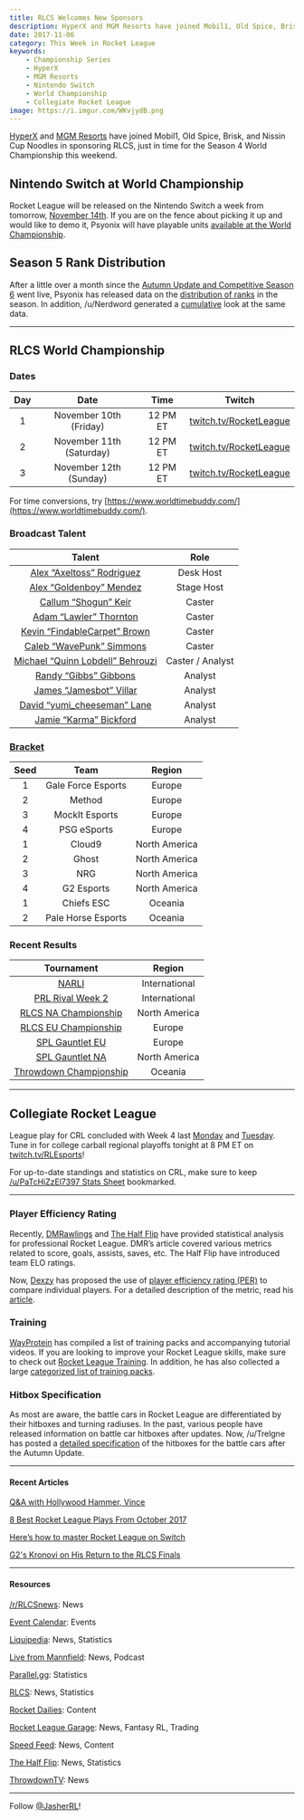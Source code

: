```yaml
---
title: RLCS Welcomes New Sponsors
description: HyperX and MGM Resorts have joined Mobil1, Old Spice, Brisk, and Nissin Cup Noodles in sponsoring RLCS, just in time for the Season 4 World Championship this weekend.
date: 2017-11-06
category: This Week in Rocket League
keywords:
    - Championship Series
    - HyperX
    - MGM Resorts
    - Nintendo Switch
    - World Championship
    - Collegiate Rocket League
image: https://i.imgur.com/WKvjydB.png
---
```


[HyperX](https://twitter.com/RLCS/status/927581351431118848) and [MGM Resorts](https://twitter.com/RLCS/status/927597141865967616) have joined Mobil1, Old Spice, Brisk, and Nissin Cup Noodles in sponsoring RLCS, just in time for the Season 4 World Championship this weekend.

## Nintendo Switch at World Championship

Rocket League will be released on the Nintendo Switch a week from tomorrow, [November 14th](https://www.polygon.com/2017/10/30/16578398/rocket-league-nintendo-switch-launch-date). If you are on the fence about picking it up and would like to demo it, Psyonix will have playable units [available at the World Championship](https://twitter.com/RocketLeague/status/925467430003949568).

## Season 5 Rank Distribution

After a little over a month since the [Autumn Update and Competitive Season 6](https://www.rocketleague.com/news/patch-notes-v1-37/) went live, Psyonix has released data on the [distribution of ranks](https://www.reddit.com/r/RocketLeague/comments/7a5bq7/season_5_rank_distribution_data/) in the season. In addition, /u/Nerdword generated a [cumulative](https://www.reddit.com/r/RocketLeague/comments/7a5bq7/season_5_rank_distribution_data/dp7850w/) look at the same data.

---

## RLCS World Championship

### Dates

| **Day** |         **Date**         | **Time** |                        **Twitch**                        |
| :-----: | :----------------------: | :------: | :------------------------------------------------------: |
|    1    |  November 10th (Friday)  | 12 PM ET | [twitch.tv/RocketLeague](https://twitch.tv/RocketLeague) |
|    2    | November 11th (Saturday) | 12 PM ET | [twitch.tv/RocketLeague](https://twitch.tv/RocketLeague) |
|    3    |  November 12th (Sunday)  | 12 PM ET | [twitch.tv/RocketLeague](https://twitch.tv/RocketLeague) |

For time conversions, try [https://www.worldtimebuddy.com/](https://www.worldtimebuddy.com/).

### Broadcast Talent

|                              **Talent**                              |     **Role**     |
| :------------------------------------------------------------------: | :--------------: |
|      [Alex “Axeltoss” Rodriguez](https://twitter.com/Axeltoss)       |    Desk Host     |
|     [Alex “Goldenboy” Mendez](https://twitter.com/GoldenboyFTW)      |    Stage Host    |
|     [Callum “Shogun” Keir](https://twitter.com/CallumTheShogun)      |      Caster      |
|       [Adam “Lawler” Thornton](https://twitter.com/Lawler_RL)        |      Caster      |
|  [Kevin “FindableCarpet” Brown](https://twitter.com/FindableCarpet)  |      Caster      |
|      [Caleb “WavePunk” Simmons](https://twitter.com/WavePunkRL)      |      Caster      |
| [Michael “Quinn Lobdell” Behrouzi](https://twitter.com/QuinnLobdell) | Caster / Analyst |
|        [Randy “Gibbs” Gibbons](https://twitter.com/Gibbs0o0)         |     Analyst      |
|     [James “Jamesbot” Villar](https://twitter.com/GoJamesbotGo)      |     Analyst      |
|  [David “yumi_cheeseman” Lane](https://twitter.com/yumi_cheeseman)   |     Analyst      |
|        [Jamie “Karma” Bickford](https://twitter.com/KarmahTV)        |     Analyst      |

### [Bracket](https://smash.gg/tournament/rlcs-season-4/events/rlcs-s4-world-championship/brackets)

| **Seed** |      **Team**      |  **Region**   |
| :------: | :----------------: | :-----------: |
|    1     | Gale Force Esports |    Europe     |
|    2     |       Method       |    Europe     |
|    3     |   MockIt Esports   |    Europe     |
|    4     |    PSG eSports     |    Europe     |
|    1     |       Cloud9       | North America |
|    2     |       Ghost        | North America |
|    3     |        NRG         | North America |
|    4     |     G2 Esports     | North America |
|    1     |     Chiefs ESC     |    Oceania    |
|    2     | Pale Horse Esports |    Oceania    |

### Recent Results

|                                                              **Tournament**                                                              |  **Region**   |
| :--------------------------------------------------------------------------------------------------------------------------------------: | :-----------: |
|                               [NARLI](http://wiki.teamliquid.net/rocketleague/Northern_Arena/Invitational)                               | International |
|                       [PRL Rival Week 2](https://www.youtube.com/playlist?list=PLw2mMcZXM9Jjw16WVihpqcZGeqH87fWC0)                       | International |
|         [RLCS NA Championship](http://wiki.teamliquid.net/rocketleague/Rocket_League_Championship_Series/Season_4/North_America)         | North America |
|            [RLCS EU Championship](http://wiki.teamliquid.net/rocketleague/Rocket_League_Championship_Series/Season_4/Europe)             |    Europe     |
|    [SPL Gauntlet EU](https://smash.gg/tournament/spl-presents-the-gauntlet-sponsored-by-psyonix-1/events/eu-gauntlet/brackets/167517)    |    Europe     |
| [SPL Gauntlet NA](https://smash.gg/tournament/spl-presents-the-gauntlet-sponsored-by-psyonix-1/events/rocket-league-3v3/brackets/167514) | North America |
|           [Throwdown Championship](http://wiki.teamliquid.net/rocketleague/Rocket_League_Championship_Series/Season_4/Oceania)           |    Oceania    |

---

## Collegiate Rocket League

League play for CRL concluded with Week 4 last [Monday](https://www.reddit.com/r/RocketLeague/comments/79r3jv/collegiate_rocket_league_50000_in_scholarships/) and [Tuesday](https://www.reddit.com/r/RocketLeague/comments/79z9au/collegiate_rocket_league_50000_in_scholarships/).
Tune in for college carball regional playoffs tonight at 8 PM ET on [twitch.tv/RLEsports](https://twitch.tv/RLEsports)!

For up-to-date standings and statistics on CRL, make sure to keep [/u/PaTcHiZzEl7397 Stats Sheet](https://docs.google.com/spreadsheets/d/1w0zWPOQf_-GIUvAcmYjDXM39SAJ1H1r_0c9hejSMsro/edit#gid=1431235959) bookmarked.

---

### Player Efficiency Rating

Recently, [DMRawlings](https://rlcs.gg/news/rlcs-s4-league-play-by-the-numbers) and [The Half Flip](http://thehalfflip.com/) have provided statistical analysis for professional Rocket League. DMR’s article covered various metrics related to score, goals, assists, saves, etc. The Half Flip have introduced team ELO ratings.

Now, [Dexzy](https://twitter.com/dexzy_RL) has proposed the use of [player efficiency rating (PER)](https://medium.com/@dexzy_RL/player-efficiency-rating-in-rocket-league-7e8631bb814a) to compare individual players. For a detailed description of the metric, read his [article](https://medium.com/@dexzy_RL/player-efficiency-rating-in-rocket-league-7e8631bb814a).

### Training

[WayProtein](https://twitter.com/WayproteinRL) has compiled a list of training packs and accompanying tutorial videos. If you are looking to improve your Rocket League skills, make sure to check out [Rocket League Training](https://www.rlcd.gg/blog/rocket-league-training/). In addition, he has also collected a large [categorized list of training packs](https://docs.google.com/spreadsheets/d/1riHFd8KBBO9IqmbUbKPzgSDVpKOQXcb2UYaUUwFDs6M/edit#gid=1892304436).

### Hitbox Specification

As most are aware, the battle cars in Rocket League are differentiated by their hitboxes and turning radiuses. In the past, various people have released information on battle car hitboxes after updates. Now, /u/Trelgne has posted a [detailed specification](https://www.reddit.com/r/RocketLeague/comments/7acd8j/vehicle_specifications_v138_hitboxes/) of the hitboxes for the battle cars after the Autumn Update.

---

#### Recent Articles

[Q&A with Hollywood Hammer, Vince](http://hammersesports.com/en/blog/2017/10/31/q-hollywood-hammer-vince/)

[8 Best Rocket League Plays From October 2017](https://www.redbull.com/us-en/rocket-league-best-plays-october-2017)

[Here’s how to master Rocket League on Switch](https://www.redbull.com/int-en/rocket-league-nintendo-switch-tips)

[G2's Kronovi on His Return to the RLCS Finals](https://www.redbull.com/us-en/rocket-league-rlcs-g2-kronovi--interview)

---

#### Resources

[/r/RLCSnews](https://www.reddit.com/r/RLCSnews/): News

[Event Calendar](https://rocket-league.com/calendar): Events

[Liquipedia](http://wiki.teamliquid.net/rocketleague/Rocket_League_Championship_Series/Season_4): News, Statistics

[Live from Mannfield](http://www.lfmannfield.com/): News, Podcast

[Parallel.gg](http://parallel.gg/): Statistics

[RLCS](https://rlcs.gg/): News, Statistics

[Rocket Dailies](https://twitter.com/Rocket_Dailies): Content

[Rocket League Garage](http://rocket-league.com/): News, Fantasy RL, Trading

[Speed Feed](https://www.youtube.com/user/TehLief/featured): News, Content

[The Half Flip](http://thehalfflip.com/): News, Statistics

[ThrowdownTV](https://www.throwdowntv.gg/): News

---

Follow [@JasherRL](https://twitter.com/JasherRL)!
